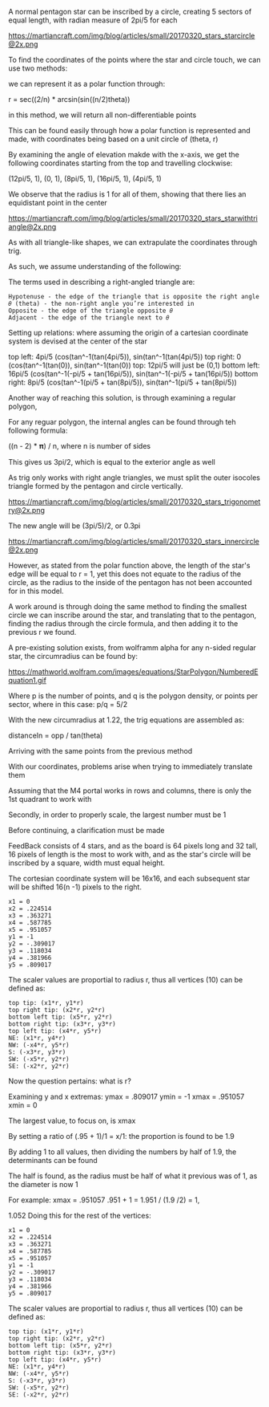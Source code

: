 A normal pentagon star can be inscribed by a circle, creating 5 sectors of equal length, with radian measure of 2pi/5 for each

https://martiancraft.com/img/blog/articles/small/20170320_stars_starcircle@2x.png

To find the coordinates of the points where the star and circle touch, we can use two methods:

we can represent it as a polar function through: 

r = sec((2/n) * arcsin(sin((n/2)theta))

in this method, we will return all non-differentiable points 

This can be found easily through how a polar function is represented and made, with coordinates being based on a unit circle of 
(theta, r)

By examining the angle of elevation makde with the x-axis, we get the following coordinates starting from the top and travelling clockwise:

(12pi/5, 1), (0, 1), (8pi/5, 1), (16pi/5, 1), (4pi/5, 1)

We observe that the radius is 1 for all of them, showing that there lies an equidistant point in the center

https://martiancraft.com/img/blog/articles/small/20170320_stars_starwithtriangle@2x.png

As with all triangle-like shapes, we can extrapulate the coordinates through trig.

As such, we assume understanding of the following:

The terms used in describing a right-angled triangle are:

    Hypotenuse - the edge of the triangle that is opposite the right angle
    𝜃 (theta) - the non-right angle you’re interested in
    Opposite - the edge of the triangle opposite 𝜃
    Adjacent - the edge of the triangle next to 𝜃
    

Setting up relations: 
  where assuming the origin of a cartesian coordinate system is devised at the center of the star
  
  top left: 
    4pi/5
    (cos(tan^-1(tan(4pi/5)), sin(tan^-1(tan(4pi/5))
   top right:
    0    
    (cos(tan^-1(tan(0)), sin(tan^-1(tan(0))
   top:
    12pi/5
    will just be (0,1) 
   bottom left:
    16pi/5
     (cos(tan^-1(-pi/5 + tan(16pi/5)), sin(tan^-1(-pi/5 + tan(16pi/5)) 
   bottom right:
     8pi/5
     (cos(tan^-1(pi/5 + tan(8pi/5)), sin(tan^-1(pi/5 + tan(8pi/5)) 
     
 Another way of reaching this solution, is through examining a regular polygon, 
  
 

For any reguar polygon, the internal angles can be found through teh following formula:

((n - 2) * 𝛑) / n, where n is number of sides

This gives us 3pi/2, which is equal to the exterior angle as well

As trig only works with right angle triangles, we must split the outer isocoles triangle formed by the pentagon and circle vertically.

https://martiancraft.com/img/blog/articles/small/20170320_stars_trigonometry@2x.png

The new angle will be (3pi/5)/2, or 0.3pi

https://martiancraft.com/img/blog/articles/small/20170320_stars_innercircle@2x.png

However, as stated from the polar function above, the length of the star's edge will be equal to r = 1, yet this does not equate to the radius of the circle, as the radius to the inside of the pentagon has not been accounted for in this model. 

A work around is through doing the same method to finding the smallest circle we can inscribe around the star, and translating that to the pentagon, finding the radius through the circle formula, and then adding it to the previous r we found.

A pre-existing solution exists, from wolframm alpha for any n-sided regular star, the circumradius can be found by:

https://mathworld.wolfram.com/images/equations/StarPolygon/NumberedEquation1.gif

Where p is the number of points, and q is the polygon density, or points per sector, where in this case: p/q = 5/2

With the new circumradius at 1.22, the trig equations are assembled as:

distanceIn = opp / tan(theta)

Arriving with the same points from the previous method

With our coordinates, problems arise when trying to immediately translate them

Assuming that the M4 portal works in rows and columns, there is only the 1st quadrant to work with

Secondly, in order to properly scale, the largest number must be 1

Before continuing, a clarification must be made

FeedBack consists of 4 stars, and as the board is 64 pixels long and 32 tall, 16 pixels of length is the most to work with, and as the star's  circle will be inscribed by a square, width must equal height.

The cortesian coordinate system will be 16x16, and each subsequent star will be shifted 16(n -1) pixels to the right.

    x1 = 0
    x2 = .224514
    x3 = .363271
    x4 = .587785
    x5 = .951057
    y1 = -1
    y2 = -.309017
    y3 = .118034
    y4 = .381966
    y5 = .809017
    
The scaler values are proportial to radius r, thus all vertices (10) can be defined as:

    top tip: (x1*r, y1*r)
    top right tip: (x2*r, y2*r)
    bottom left tip: (x5*r, y2*r)
    bottom right tip: (x3*r, y3*r)
    top left tip: (x4*r, y5*r)
    NE: (x1*r, y4*r)
    NW: (-x4*r, y5*r)
    S: (-x3*r, y3*r)
    SW: (-x5*r, y2*r)
    SE: (-x2*r, y2*r)

Now the question pertains: what is r?

Examining y and x extremas:
ymax = .809017
ymin = -1 
xmax = .951057
xmin = 0

The largest value, to focus on, is xmax

By setting a ratio of (.95 + 1)/1 = x/1: the proportion is found to be 1.9

By adding 1 to all values, then dividing the numbers by half of 1.9, the determinants can be found

The half is found, as the radius must be half of what it previous was of 1, as the diameter is now 1

For example: xmax = .951057 
.951 + 1 = 1.951 / (1.9 /2) = 1,

1.052
Doing this for the rest of the vertices: 

    x1 = 0
    x2 = .224514
    x3 = .363271
    x4 = .587785
    x5 = .951057
    y1 = -1
    y2 = -.309017
    y3 = .118034
    y4 = .381966
    y5 = .809017
    
    
    
The scaler values are proportial to radius r, thus all vertices (10) can be defined as:

    top tip: (x1*r, y1*r)
    top right tip: (x2*r, y2*r)
    bottom left tip: (x5*r, y2*r)
    bottom right tip: (x3*r, y3*r)
    top left tip: (x4*r, y5*r)
    NE: (x1*r, y4*r)
    NW: (-x4*r, y5*r)
    S: (-x3*r, y3*r)
    SW: (-x5*r, y2*r)
    SE: (-x2*r, y2*r)



